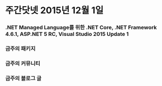# 주간닷넷 2015년 12월 1일

### .NET Managed Language를 위한 .NET Core, .NET Framework 4.6.1, ASP.NET 5 RC, Visual Studio 2015 Update 1


### 금주의 패키지

<script src="https://gist.github.com/bleroy/c5e8f2ebdbd694e0913f.js"></script>

### 금주의 커뮤니티

### 금주의 블로그 글




